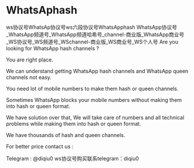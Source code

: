 # WhatsAphash
ws协议号WhatsAp协议号ws六段协议号WhatsApphash
WhatsApp协议号_WhatsApp频道号_WhatsApp频道哈希号_channel-商业版_WhatsApp商业号_WS协议号_WS频道号_WSchannel-商业版_WS商业号_WS个人号
Are you looking for WhatsApp hash channels ?

You are right place.

We can understand getting WhatsApp hash channels and WhatsApp queen channels not easy.

You need lot of mobile numbers to make them hash or queen channels.

Sometimes WhatsApp blocks your mobile numbers without making them into hash or queen format.

We have solution over that, We will take care of numbers and all technical problems while making them into hash or queen format.

We have thousands of hash and queen channels.

For better price contact us :

Telegram : @diqiu0 
ws协议号购买联系telegram：diqiu0
